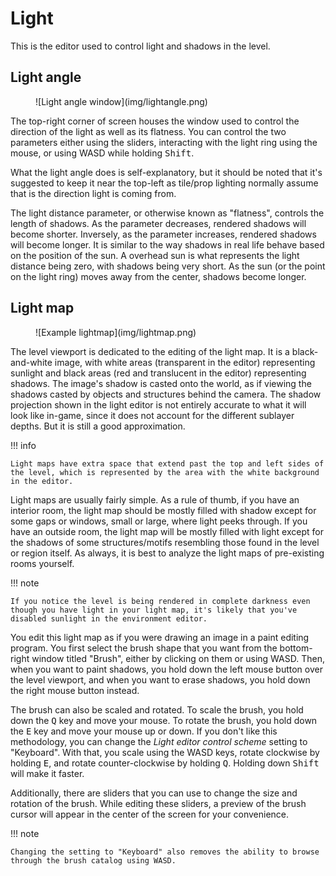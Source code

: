 # Light
This is the editor used to control light and shadows in the level.

## Light angle
<figure markdown="span">
    ![Light angle window](img/lightangle.png)
</figure>

The top-right corner of screen houses the window used to control the direction of the light as well as its flatness. You can control the two parameters either using the sliders, interacting with the light ring using the mouse, or using WASD while holding <kbd>Shift</kbd>.

What the light angle does is self-explanatory, but it should be noted that it's suggested to keep it near the top-left as tile/prop lighting normally assume that is the direction light is coming from.

The light distance parameter, or otherwise known as "flatness", controls the length of shadows. As the parameter decreases, rendered shadows will become shorter. Inversely, as the parameter increases, rendered shadows will become longer. It is similar to the way shadows in real life behave based on the position of the sun. A overhead sun is what represents the light distance being zero, with shadows being very short. As the sun (or the point on the light ring) moves away from the center, shadows become longer.

## Light map
<figure markdown="span">
    ![Example lightmap](img/lightmap.png)
</figure>

The level viewport is dedicated to the editing of the light map. It is a black-and-white image, with white areas (transparent in the editor) representing sunlight and black areas (red and translucent in the editor) representing shadows. The image's shadow is casted onto the world, as if viewing the shadows casted by objects and structures behind the camera. The shadow projection shown in the light editor is not entirely accurate to what it will look like in-game, since it does not account for the different sublayer depths. But it is still a good approximation.

!!! info

    Light maps have extra space that extend past the top and left sides of the level, which is represented by the area with the white background in the editor.

Light maps are usually fairly simple. As a rule of thumb, if you have an interior room, the light map should be mostly filled with shadow except for some gaps or windows, small or large, where light peeks through. If you have an outside room, the light map will be mostly filled with light except for the shadows of some structures/motifs resembling those found in the level or region itself. As always, it is best to analyze the light maps of pre-existing rooms yourself.

!!! note

    If you notice the level is being rendered in complete darkness even though you have light in your light map, it's likely that you've disabled sunlight in the environment editor.

You edit this light map as if you were drawing an image in a paint editing program. You first select the brush shape that you want from the bottom-right window titled "Brush", either by clicking on them or using WASD. Then, when you want to paint shadows, you hold down the left mouse button over the level viewport, and when you want to erase shadows, you hold down the right mouse button instead.

The brush can also be scaled and rotated. To scale the brush, you hold down the <kbd>Q</kbd> key and move your mouse. To rotate the brush, you hold down the <kbd>E</kbd> key and move your mouse up or down. If you don't like this methodology, you can change the *Light editor control scheme* setting to "Keyboard". With that, you scale using the WASD keys, rotate clockwise by holding <kbd>E</kbd>, and rotate counter-clockwise by holding <kbd>Q</kbd>. Holding down <kbd>Shift</kbd> will make it faster.

Additionally, there are sliders that you can use to change the size and rotation of the brush. While editing these sliders, a preview of the brush cursor will appear in the center of the screen for your convenience.

!!! note

    Changing the setting to "Keyboard" also removes the ability to browse through the brush catalog using WASD.